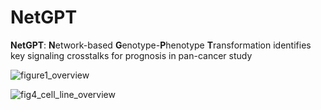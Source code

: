 # NetGPT
**NetGPT**: **N**etwork-based **G**enotype-**P**henotype **T**ransformation identifies key signaling crosstalks for prognosis in pan-cancer study

![figure1_overview](https://github.com/4to1stfloor/NetGPT/assets/115065099/f4dc8058-21e3-47af-a620-10eadcf370e2)



![fig4_cell_line_overview](https://github.com/4to1stfloor/NetGPT/assets/115065099/ae7ee18e-23db-4252-b97a-a2bb411e5e51)


